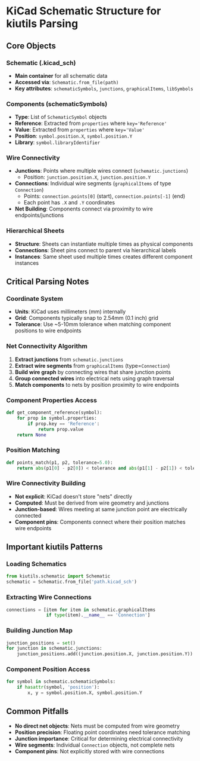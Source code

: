 # KiCad Schematic Structure for kiutils Parsing

## Core Objects

### Schematic (.kicad_sch)
- **Main container** for all schematic data
- **Accessed via**: `Schematic.from_file(path)`
- **Key attributes**: `schematicSymbols`, `junctions`, `graphicalItems`, `libSymbols`

### Components (schematicSymbols)
- **Type**: List of `SchematicSymbol` objects  
- **Reference**: Extracted from `properties` where `key='Reference'`
- **Value**: Extracted from `properties` where `key='Value'`
- **Position**: `symbol.position.X`, `symbol.position.Y`
- **Library**: `symbol.libraryIdentifier`

### Wire Connectivity
- **Junctions**: Points where multiple wires connect (`schematic.junctions`)
  - Position: `junction.position.X`, `junction.position.Y`
- **Connections**: Individual wire segments (`graphicalItems` of type `Connection`)
  - Points: `connection.points[0]` (start), `connection.points[-1]` (end)
  - Each point has `.X` and `.Y` coordinates
- **Net Building**: Components connect via proximity to wire endpoints/junctions

### Hierarchical Sheets
- **Structure**: Sheets can instantiate multiple times as physical components
- **Connections**: Sheet pins connect to parent via hierarchical labels
- **Instances**: Same sheet used multiple times creates different component instances

## Critical Parsing Notes

### Coordinate System
- **Units**: KiCad uses millimeters (mm) internally
- **Grid**: Components typically snap to 2.54mm (0.1 inch) grid
- **Tolerance**: Use ~5-10mm tolerance when matching component positions to wire endpoints

### Net Connectivity Algorithm
1. **Extract junctions** from `schematic.junctions`
2. **Extract wire segments** from `graphicalItems` (type=`Connection`)
3. **Build wire graph** by connecting wires that share junction points
4. **Group connected wires** into electrical nets using graph traversal
5. **Match components** to nets by position proximity to wire endpoints

### Component Properties Access
```python
def get_component_reference(symbol):
    for prop in symbol.properties:
        if prop.key == 'Reference':
            return prop.value
    return None
```

### Position Matching
```python
def points_match(p1, p2, tolerance=5.0):
    return abs(p1[0] - p2[0]) < tolerance and abs(p1[1] - p2[1]) < tolerance
```

### Wire Connectivity Building
- **Not explicit**: KiCad doesn't store "nets" directly
- **Computed**: Must be derived from wire geometry and junctions
- **Junction-based**: Wires meeting at same junction point are electrically connected
- **Component pins**: Components connect where their position matches wire endpoints

## Important kiutils Patterns

### Loading Schematics
```python
from kiutils.schematic import Schematic
schematic = Schematic.from_file('path.kicad_sch')
```

### Extracting Wire Connections
```python
connections = [item for item in schematic.graphicalItems 
               if type(item).__name__ == 'Connection']
```

### Building Junction Map
```python
junction_positions = set()
for junction in schematic.junctions:
    junction_positions.add((junction.position.X, junction.position.Y))
```

### Component Position Access
```python
for symbol in schematic.schematicSymbols:
    if hasattr(symbol, 'position'):
        x, y = symbol.position.X, symbol.position.Y
```

## Common Pitfalls
- **No direct net objects**: Nets must be computed from wire geometry
- **Position precision**: Floating point coordinates need tolerance matching
- **Junction importance**: Critical for determining electrical connectivity
- **Wire segments**: Individual `Connection` objects, not complete nets
- **Component pins**: Not explicitly stored with wire connections
